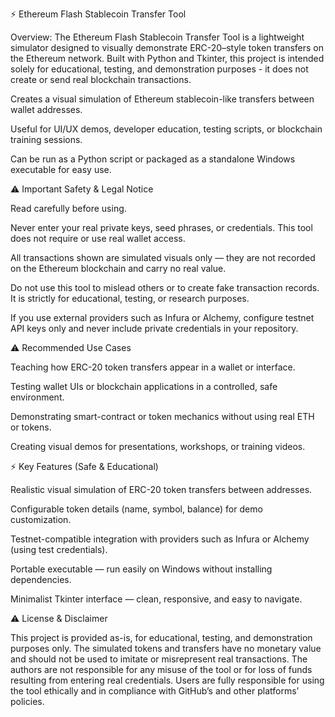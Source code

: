 ⚡ Ethereum Flash Stablecoin Transfer Tool

Overview:
The Ethereum Flash Stablecoin Transfer Tool is a lightweight simulator designed to visually demonstrate ERC-20–style token transfers on the Ethereum network.
Built with Python and Tkinter, this project is intended solely for educational, testing, and demonstration purposes - it does not create or send real blockchain transactions.

Creates a visual simulation of Ethereum stablecoin-like transfers between wallet addresses.

Useful for UI/UX demos, developer education, testing scripts, or blockchain training sessions.

Can be run as a Python script or packaged as a standalone Windows executable for easy use.

⚠️ Important Safety & Legal Notice

Read carefully before using.

Never enter your real private keys, seed phrases, or credentials.
This tool does not require or use real wallet access.

All transactions shown are simulated visuals only — they are not recorded on the Ethereum blockchain and carry no real value.

Do not use this tool to mislead others or to create fake transaction records.
It is strictly for educational, testing, or research purposes.

If you use external providers such as Infura or Alchemy, configure testnet API keys only and never include private credentials in your repository.

⚠️ Recommended Use Cases

Teaching how ERC-20 token transfers appear in a wallet or interface.

Testing wallet UIs or blockchain applications in a controlled, safe environment.

Demonstrating smart-contract or token mechanics without using real ETH or tokens.

Creating visual demos for presentations, workshops, or training videos.

⚡ Key Features (Safe & Educational)

Realistic visual simulation of ERC-20 token transfers between addresses.

Configurable token details (name, symbol, balance) for demo customization.

Testnet-compatible integration with providers such as Infura or Alchemy (using test credentials).

Portable executable — run easily on Windows without installing dependencies.

Minimalist Tkinter interface — clean, responsive, and easy to navigate.

⚠️ License & Disclaimer

This project is provided as-is, for educational, testing, and demonstration purposes only.
The simulated tokens and transfers have no monetary value and should not be used to imitate or misrepresent real transactions.
The authors are not responsible for any misuse of the tool or for loss of funds resulting from entering real credentials.
Users are fully responsible for using the tool ethically and in compliance with GitHub’s and other platforms’ policies.
